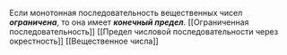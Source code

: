 Если монотонная последовательность вещественных чисел ___ограничена___, то она имеет ___конечный предел___.
[[Ограниченная последовательность]]
[[Предел числовой последовательности через окрестность]]
[[Вещественное числа]]
